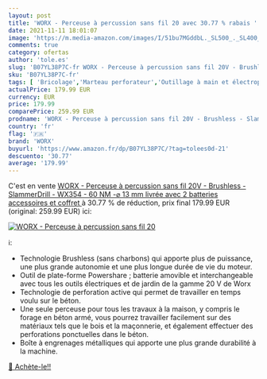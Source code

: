 ```yaml
---
layout: post
title: 'WORX - Perceuse à percussion sans fil 20 avec 30.77 % rabais '
date: 2021-11-11 18:01:07
image: 'https://m.media-amazon.com/images/I/51bu7MGddbL._SL500_._SL400_.jpg'
comments: true
category: ofertas
author: 'tole.es'
slug: 'B07YL38P7C-fr WORX - Perceuse à percussion sans fil 20V - Brushless -...'
sku: 'B07YL38P7C-fr'
tags: [ 'Bricolage','Marteau perforateur','Outillage à main et électroportatif','Outillage électroportatif','Perceuses','worx', ]
actualPrice: 179.99 EUR
currency: EUR
price: 179.99
comparePrice: 259.99 EUR
prodname: 'WORX - Perceuse à percussion sans fil 20V - Brushless - SlammerDrill - WX354 - 60 NM -⌀ 13 mm  livrée avec 2 batteries  accessoires et coffret '
country: 'fr'
flag: '🇫🇷'
brand: 'WORX'
buyurl: 'https://www.amazon.fr/dp/B07YL38P7C/?tag=tolees0d-21'
descuento: '30.77'
average: '179.99'
---
```


C'est en vente [WORX - Perceuse à percussion sans fil 20V - Brushless - SlammerDrill - WX354 - 60 NM -⌀ 13 mm  livrée avec 2 batteries  accessoires et coffret ](https://www.amazon.fr/dp/B07YL38P7C/?tag=tolees0d-21)  à  30.77 % de réduction, prix final  179.99 EUR (original: 259.99 EUR) ici:

[![WORX - Perceuse à percussion sans fil 20](https://m.media-amazon.com/images/I/51bu7MGddbL._SL500_._SL400_.jpg)](https://www.amazon.fr/dp/B07YL38P7C/?tag=tolees0d-21)

ℹ️:

- Technologie Brushless (sans charbons) qui apporte plus de puissance, une plus grande autonomie et une plus longue durée de vie du moteur.
- Outil de plate-forme Powershare ; batterie amovible et interchangeable avec tous les outils électriques et de jardin de la gamme 20 V de Worx
- Technologie de perforation active qui permet de travailler en temps voulu sur le béton.
- Une seule perceuse pour tous les travaux à la maison, y compris le forage en béton armé, vous pourrez travailler facilement sur des matériaux tels que le bois et la maçonnerie, et également effectuer des perforations ponctuelles dans le béton.
- Boîte à engrenages métalliques qui apporte une plus grande durabilité à la machine.

[🛒 Achète-le!!](https://www.amazon.fr/dp/B07YL38P7C/?tag=tolees0d-21)

